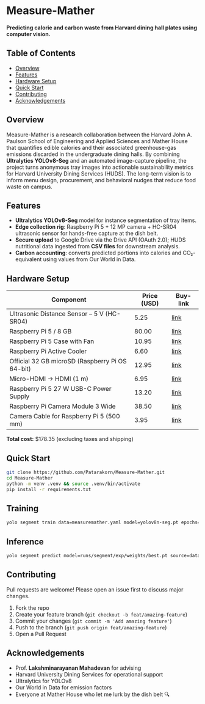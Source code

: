 # Measure-Mather

**Predicting calorie and carbon waste from Harvard dining hall plates using computer vision.**

## Table of Contents
- [Overview](#overview)
- [Features](#features)
- [Hardware Setup](#hardware-setup)
- [Quick Start](#quick-start)
- [Contributing](#contributing)
- [Acknowledgements](#acknowledgements)

## Overview
Measure-Mather is a research collaboration between the Harvard John A. Paulson School of Engineering and Applied Sciences and Mather House that quantifies edible calories and their associated greenhouse-gas emissions discarded in the undergraduate dining halls. By combining **Ultralytics YOLOv8-Seg** and an automated image-capture pipeline, the project turns anonymous tray images into actionable sustainability metrics for Harvard University Dining Services (HUDS). The long-term vision is to inform menu design, procurement, and behavioral nudges that reduce food waste on campus.

## Features
- **Ultralytics YOLOv8-Seg** model for instance segmentation of tray items.  
- **Edge collection rig**: Raspberry Pi 5 + 12 MP camera + HC-SR04 ultrasonic sensor for hands-free capture at the dish belt.  
- **Secure upload** to Google Drive via the Drive API (OAuth 2.0); HUDS nutritional data ingested from **CSV files** for downstream analysis.  
- **Carbon accounting**: converts predicted portions into calories and CO₂-equivalent using values from Our World in Data.  

## Hardware Setup

| Component | Price (USD) | Buy-link |
| --- | --- | --- |
| Ultrasonic Distance Sensor – 5 V (HC-SR04) | 5.25 | [link](https://gladstonehifi.com/products/piicodev-cable-100mm?pr_prod_strat=e5_desc&pr_rec_id=716b0622d&pr_rec_pid=7509617279153&pr_ref_pid=7509617246385&pr_seq=uniform) |
| Raspberry Pi 5 / 8 GB | 80.00 | [link](https://www.pishop.us/product/raspberry-pi-5-8gb/?src=raspberrypi) |
| Raspberry Pi 5 Case with Fan | 10.95 | [link](https://www.pishop.us/product/raspberry-pi-5-8gb/?src=raspberrypi) |
| Raspberry Pi Active Cooler | 6.60 | [link](https://www.pishop.us/product/raspberry-pi-5-8gb/?src=raspberrypi) |
| Official 32 GB microSD (Raspberry Pi OS 64-bit) | 12.95 | [link](https://www.pishop.us/product/raspberry-pi-5-8gb/?src=raspberrypi) |
| Micro-HDMI → HDMI (1 m) | 6.95 | [link](https://www.pishop.us/product/raspberry-pi-5-8gb/?src=raspberrypi) |
| Raspberry Pi 5 27 W USB-C Power Supply | 13.20 | [link](https://www.pishop.us/product/raspberry-pi-5-8gb/?src=raspberrypi) |
| Raspberry Pi Camera Module 3 Wide | 38.50 | [link](https://www.pishop.us/product/raspberry-pi-camera-module-3-wide/) |
| Camera Cable for Raspberry Pi 5 (500 mm) | 3.95 | [link](https://www.pishop.us/product/camera-cable-for-raspberry-pi-5/) |

**Total cost:** \$178.35 (excluding taxes and shipping)

## Quick Start
```bash
git clone https://github.com/Patarakorn/Measure-Mather.git
cd Measure-Mather
python -m venv .venv && source .venv/bin/activate
pip install -r requirements.txt
```

## Training
```bash
yolo segment train data=measuremather.yaml model=yolov8n-seg.pt epochs=100 imgsz=640
```

## Inference
```bash
yolo segment predict model=runs/segment/exp/weights/best.pt source=data/samples
```

## Contributing
Pull requests are welcome! Please open an issue first to discuss major changes.

1. Fork the repo  
2. Create your feature branch (`git checkout -b feat/amazing-feature`)  
3. Commit your changes (`git commit -m 'Add amazing feature'`)  
4. Push to the branch (`git push origin feat/amazing-feature`)  
5. Open a Pull Request  

## Acknowledgements
- Prof. **Lakshminarayanan Mahadevan** for advising  
- Harvard University Dining Services for operational support  
- Ultralytics for YOLOv8  
- Our World in Data for emission factors  
- Everyone at Mather House who let me lurk by the dish belt 🔍

